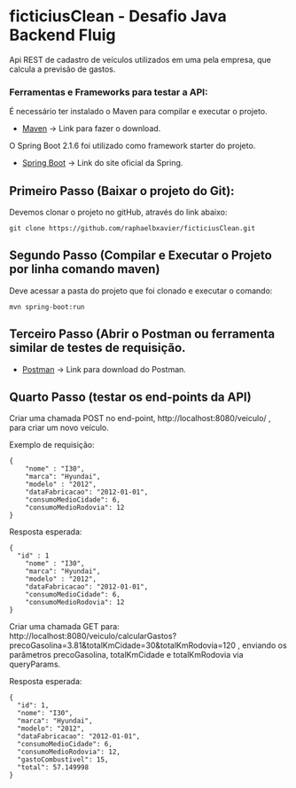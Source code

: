 # ficticiusClean - Desafio Java Backend Fluig
Api REST de cadastro de veículos utilizados em uma pela empresa, que calcula a previsão de gastos.

### Ferramentas e Frameworks para testar a API:

É necessário ter instalado o Maven para compilar e executar o projeto.
* [Maven](https://maven.apache.org/) -> Link para fazer o download.

O Spring Boot 2.1.6 foi utilizado como framework starter do projeto.
* [Spring Boot](https://spring.io/) -> Link do site oficial da Spring.


## Primeiro Passo (Baixar o projeto do Git):
Devemos clonar o projeto no gitHub, através do link abaixo:
```
git clone https://github.com/raphaelbxavier/ficticiusClean.git
```

## Segundo Passo (Compilar e Executar o Projeto por linha comando maven)

Deve acessar a pasta do projeto que foi clonado e executar o comando:

```
mvn spring-boot:run
```

## Terceiro Passo (Abrir o Postman ou ferramenta similar de testes de requisição. 

* [Postman](https://www.postman.com/) -> Link para download do Postman.

## Quarto Passo (testar os end-points da API)

Criar uma chamada POST no end-point, http://localhost:8080/veiculo/ , para criar um novo veículo.

Exemplo de requisição:

```
{
	"nome" : "I30",
	"marca": "Hyundai",
	"modelo" : "2012",
	"dataFabricacao": "2012-01-01",
	"consumoMedioCidade": 6,
	"consumoMedioRodovia": 12 
}

```

Resposta esperada:

```
{
  "id" : 1
	"nome" : "I30",
	"marca": "Hyundai",
	"modelo" : "2012",
	"dataFabricacao": "2012-01-01",
	"consumoMedioCidade": 6,
	"consumoMedioRodovia": 12 
}

```

Criar uma chamada GET para: http://localhost:8080/veiculo/calcularGastos?precoGasolina=3.81&totalKmCidade=30&totalKmRodovia=120 , enviando os parâmetros precoGasolina, totalKmCidade e totalKmRodovia via queryParams.

Resposta esperada:

```
{
  "id": 1,
  "nome": "I30",
  "marca": "Hyundai",
  "modelo": "2012",
  "dataFabricacao": "2012-01-01",
  "consumoMedioCidade": 6,
  "consumoMedioRodovia": 12,
  "gastoCombustivel": 15,
  "total": 57.149998 
}

```

